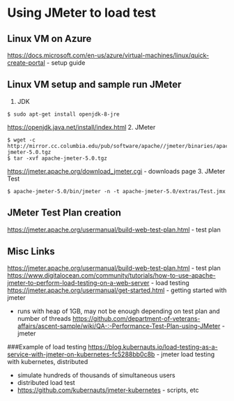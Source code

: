 # Using JMeter to load test

## Linux VM on Azure
<https://docs.microsoft.com/en-us/azure/virtual-machines/linux/quick-create-portal> - setup guide

## Linux VM setup and sample run JMeter
1. JDK
```
$ sudo apt-get install openjdk-8-jre
```
<https://openjdk.java.net/install/index.html>
2. JMeter
```
$ wget -c http://mirror.cc.columbia.edu/pub/software/apache//jmeter/binaries/apache-jmeter-5.0.tgz
$ tar -xvf apache-jmeter-5.0.tgz
```
<https://jmeter.apache.org/download_jmeter.cgi> - downloads page
3. JMeter Test
```
$ apache-jmeter-5.0/bin/jmeter -n -t apache-jmeter-5.0/extras/Test.jmx
```

## JMeter Test Plan creation

<https://jmeter.apache.org/usermanual/build-web-test-plan.html> - test plan

## Misc Links

<https://jmeter.apache.org/usermanual/build-web-test-plan.html> - test plan
<https://www.digitalocean.com/community/tutorials/how-to-use-apache-jmeter-to-perform-load-testing-on-a-web-server> - load testing
<https://jmeter.apache.org/usermanual/get-started.html> - getting started with jmeter
  - runs with heap of 1GB, may not be enough depending on test plan and number of threads
<https://github.com/department-of-veterans-affairs/ascent-sample/wiki/QA-:-Performance-Test-Plan-using-JMeter> - jmeter

###Example of load testing
<https://blog.kubernauts.io/load-testing-as-a-service-with-jmeter-on-kubernetes-fc5288bb0c8b> - jmeter load testing with kubernetes, distributed
  - simulate hundreds of thousands of simultaneous users
  - distributed load test
  - https://github.com/kubernauts/jmeter-kubernetes - scripts, etc
